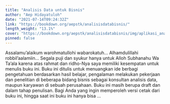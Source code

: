 ```yaml
---
title: "Analisis Data untuk Bisnis"
author: "Aep Hidayatuloh"
date: "2021-07-14T09:24:32Z"
link: "https://bookdown.org/aepstk/analisisdatabisnis/"
length_weight: "13.1%"
cover: "https://bookdown.org/aepstk/analisisdatabisnis/img/aplikasi_analisis_data_untuk_bisnis9.png"
pinned: false
---
```


Assalamu’alaikum warohmatullohi wabarokatuh… Alhamdulillahi robbil’aalamiin… Segala puji dan syukur hanya untuk Alloh Subhanahu Wa Ta’ala karena atas rahmat dan ridho-Nya saya memiliki kesempatan untuk menulis buku ini. Buku ini ditulis untuk menuangkan ide berbagi pengetahuan berdasarkan hasil belajar, pengalaman melakukan pekerjaan dan penelitian di beberapa bidang bisnis sebagai konsultan analisis data, maupun karyawan di sebuah perusahaan. Buku ini masih berupa draft dan dalam tahap penulisan. Bagi Anda yang ingin memperoleh versi cetak dari buku ini, hingga saat ini buku ini hanya bisa ...
